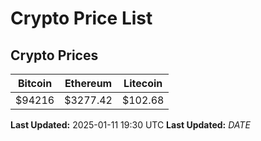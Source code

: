 # Crypto Price List

## Crypto Prices
| Bitcoin | Ethereum | Litecoin |
| ------- | -------- | -------- |
| $94216 | $3277.42 | $102.68 |
**Last Updated:** 2025-01-11 19:30 UTC
**Last Updated:** $DATE$
